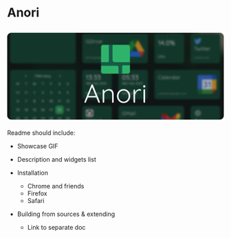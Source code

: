 # Anori

![header](header.png)
---



Readme should include:

* Showcase GIF

* Description and widgets list

* Installation
    * Chrome and friends
    * Firefox
    * Safari

* Building from sources & extending
    * Link to separate doc

